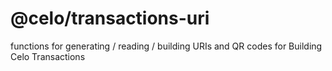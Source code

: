 

# @celo/transactions-uri

functions for generating / reading / building URIs and QR codes for Building Celo Transactions